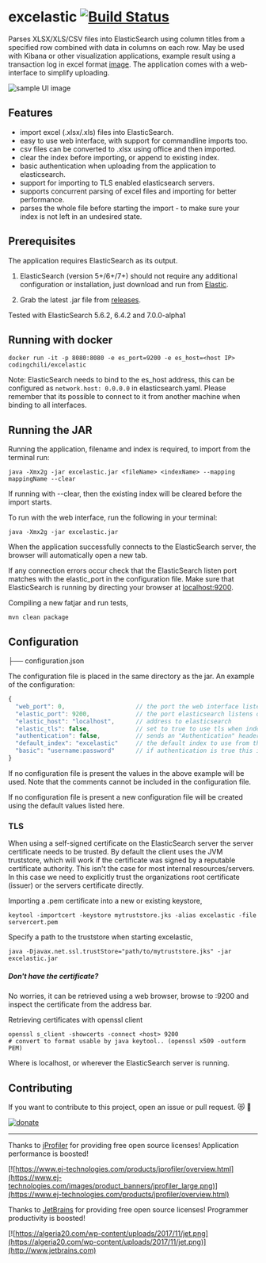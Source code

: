 # excelastic [![Build Status](https://travis-ci.org/codingchili/excelastic.svg?branch=master)](https://travis-ci.org/codingchili/excelastic)

Parses XLSX/XLS/CSV files into ElasticSearch using column titles from a specified row combined with data in columns on each row. May be used with Kibana or other visualization applications, example result using a transaction log in excel format  [image](https://raw.githubusercontent.com/codingchili/parser-banktrans-es/master/sample-redacted.png). The application comes with a web-interface to simplify uploading.

![sample UI image](https://raw.githubusercontent.com/codingchili/parser-excel-elasticsearch/master/excelastic.png)

## Features
- import excel (.xlsx/.xls) files into ElasticSearch.
- easy to use web interface, with support for commandline imports too.
- csv files can be converted to .xlsx using office and then imported.
- clear the index before importing, or append to existing index.
- basic authentication when uploading from the application to elasticsearch.
- support for importing to TLS enabled elasticsearch servers.
- supports concurrent parsing of excel files and importing for better performance.
- parses the whole file before starting the import - to make sure your index is not left in an undesired state.

## Prerequisites
The application requires ElasticSearch as its output.

1. ElasticSearch (version 5+/6+/7+) should not require any additional configuration or installation, just download and run from [Elastic](https://www.elastic.co/products). 

2. Grab the latest .jar file from [releases](https://github.com/codingchili/parser-excel-elasticsearch/releases).

Tested with ElasticSearch 5.6.2, 6.4.2 and 7.0.0-alpha1

## Running with docker
```console
docker run -it -p 8080:8080 -e es_port=9200 -e es_host=<host IP> codingchili/excelastic
```
Note: ElasticSearch needs to bind to the es_host address, this can be configured as
`network.host: 0.0.0.0` in elasticsearch.yaml. Please remember that its possible to
connect to it from another machine when binding to all interfaces.

## Running the JAR

Running the application, filename and index is required, to import from the terminal run:
```console
java -Xmx2g -jar excelastic.jar <fileName> <indexName> --mapping mappingName --clear
```
If running with --clear, then the existing index will be cleared before the import starts.

To run with the web interface, run the following in your terminal:
```console
java -Xmx2g -jar excelastic.jar
```
When the application successfully connects to the ElasticSearch server, the browser will automatically open a new tab.

If any connection errors occur check that the ElasticSearch listen port matches with the elastic_port in the configuration file. Make sure that ElasticSearch is running by directing your browser at [localhost:9200](http://localhost:9200/).

Compiling a new fatjar and run tests,
```console
mvn clean package
```

## Configuration

├── configuration.json

The configuration file is placed in the same directory as the jar.
An example of the configuration:
```javascript
{
  "web_port": 0,                    // the port the web interface listens on
  "elastic_port": 9200,             // the port elasticsearch listens on
  "elastic_host": "localhost",      // address to elasticsearch
  "elastic_tls": false,             // set to true to use tls when indexing
  "authentication": false,          // sends an "Authentication" header if true.
  "default_index": "excelastic"     // the default index to use from the web interface.
  "basic": "username:password"      // if authentication is true this is used as basic authentication.
}
```
If no configuration file is present the values in the above example will be used.
Note that the comments cannot be included in the configuration file.

If no configuration file is present a new configuration file will be created using the default values listed here.

### TLS
When using a self-signed certificate on the ElasticSearch server the server certificate needs to be trusted. By default the client uses the JVM truststore, which will work if the certificate was signed by a reputable certificate authority. This isn't the case for most internal resources/servers. In this case we need to explicitly trust the organizations root certificate (issuer) or the servers certificate directly.

Importing a .pem certificate into a new or existing keystore,

```console
keytool -importcert -keystore mytruststore.jks -alias excelastic -file servercert.pem
```

Specify a path to the truststore when starting excelastic,
```console
java -Djavax.net.ssl.trustStore="path/to/mytruststore.jks" -jar excelastic.jar
```

##### Don't have the certificate?
No worries, it can be retrieved using a web browser, browse to <host>:9200 and inspect the certificate from the address bar.
  
Retrieving certificates with openssl client
```console
openssl s_client -showcerts -connect <host> 9200
# convert to format usable by java keytool.. (openssl x509 -outform PEM)
```

Where <host> is localhost, or wherever the ElasticSearch server is running.

## Contributing

If you want to contribute to this project, open an issue or pull request. :heart_eyes_cat: :metal:

[![donate](https://img.shields.io/badge/donate-%CE%9ETH%20/%20%C9%83TC-ff00cc.svg?style=flat&logo=ethereum)](https://commerce.coinbase.com/checkout/673e693e-be6d-4583-9791-611da87861e3)

---

Thanks to [jProfiler](https://www.ej-technologies.com/products/jprofiler/overview.html) for providing free open source licenses! Application performance is boosted!

[![https://www.ej-technologies.com/products/jprofiler/overview.html](https://www.ej-technologies.com/images/product_banners/jprofiler_large.png)](https://www.ej-technologies.com/products/jprofiler/overview.html)

Thanks to [JetBrains](https://www.jetbrains.com/) for providing free open source licenses! Programmer productivity is boosted!

[![https://algeria20.com/wp-content/uploads/2017/11/jet.png](https://algeria20.com/wp-content/uploads/2017/11/jet.png)](http://www.jetbrains.com)
